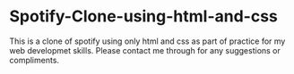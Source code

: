 # Spotify-Clone-using-html-and-css
This is a clone of spotify using only html and css as part of practice for my web developmet skills. Please contact me through for any suggestions or compliments.  

